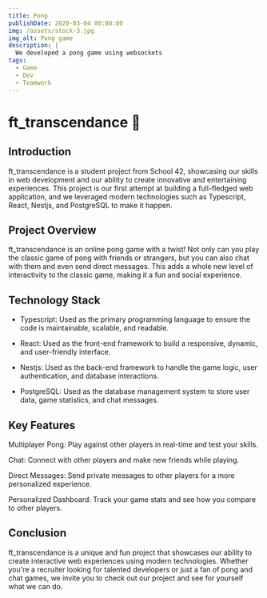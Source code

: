 ```yaml
---
title: Pong
publishDate: 2020-03-04 00:00:00
img: /assets/stock-3.jpg
img_alt: Pong game
description: |
  We developed a pong game using websockets
tags:
  - Game
  - Dev
  - Teamwork
---
```


# ft_transcendance 🏓

## Introduction
ft_transcendance is a student project from School 42, showcasing our skills in web development and our ability to create innovative and entertaining experiences. This project is our first attempt at building a full-fledged web application, and we leveraged modern technologies such as Typescript, React, Nestjs, and PostgreSQL to make it happen.

## Project Overview
ft_transcendance is an online pong game with a twist! Not only can you play the classic game of pong with friends or strangers, but you can also chat with them and even send direct messages. This adds a whole new level of interactivity to the classic game, making it a fun and social experience.

## Technology Stack
- Typescript: Used as the primary programming language to ensure the code is maintainable, scalable, and readable.

- React: Used as the front-end framework to build a responsive, dynamic, and user-friendly interface.

- Nestjs: Used as the back-end framework to handle the game logic, user authentication, and database interactions.

- PostgreSQL: Used as the database management system to store user data, game statistics, and chat messages.


## Key Features
Multiplayer Pong: Play against other players in real-time and test your skills.

Chat: Connect with other players and make new friends while playing.

Direct Messages: Send private messages to other players for a more personalized experience.

Personalized Dashboard: Track your game stats and see how you compare to other players.


## Conclusion
ft_transcendance is a unique and fun project that showcases our ability to create interactive web experiences using modern technologies. Whether you're a recruiter looking for talented developers or just a fan of pong and chat games, we invite you to check out our project and see for yourself what we can do.
